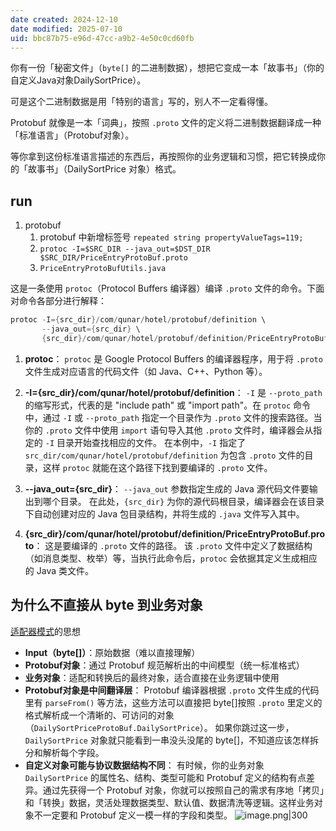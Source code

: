 ```yaml
---
date created: 2024-12-10
date modified: 2025-07-10
uid: bbc87b75-e96d-47cc-a9b2-4e50c0cd60fb
---
```


你有一份「秘密文件」（`byte[]` 的二进制数据），想把它变成一本「故事书」（你的自定义Java对象DailySortPrice）。

可是这个二进制数据是用「特别的语言」写的，别人不一定看得懂。

Protobuf 就像是一本「词典」，按照 `.proto` 文件的定义将二进制数据翻译成一种「标准语言」（Protobuf对象）。

等你拿到这份标准语言描述的东西后，再按照你的业务逻辑和习惯，把它转换成你的「故事书」（DailySortPrice 对象）格式。

## run

1. protobuf
	1. protobuf 中新增标签号 `repeated string propertyValueTags=119;`
	2. `protoc -I=$SRC_DIR --java_out=$DST_DIR $SRC_DIR/PriceEntryProtoBuf.proto`
	3. `PriceEntryProtoBufUtils.java`

这是一条使用 `protoc`（Protocol Buffers 编译器）编译 `.proto` 文件的命令。下面对命令各部分进行解释：

```Java
protoc -I={src_dir}/com/qunar/hotel/protobuf/definition \
       --java_out={src_dir} \
       {src_dir}/com/qunar/hotel/protobuf/definition/PriceEntryProtoBuf.proto
```

1. **protoc**：
    `protoc` 是 Google Protocol Buffers 的编译器程序，用于将 `.proto` 文件生成对应语言的代码文件（如 Java、C++、Python 等）。
    
2. **-I={src_dir}/com/qunar/hotel/protobuf/definition**：
    `-I` 是 `--proto_path` 的缩写形式，代表的是 "include path" 或 "import path"。在 `protoc` 命令中，通过 `-I` 或 `--proto_path` 指定一个目录作为 `.proto` 文件的搜索路径。当你的 `.proto` 文件中使用 `import` 语句导入其他 `.proto` 文件时，编译器会从指定的 `-I` 目录开始查找相应的文件。
    在本例中，`-I` 指定了 `src_dir/com/qunar/hotel/protobuf/definition` 为包含 `.proto` 文件的目录，这样 `protoc` 就能在这个路径下找到要编译的 `.proto` 文件。
    
3. **--java_out={src_dir}**：
    `--java_out` 参数指定生成的 Java 源代码文件要输出到哪个目录。
    在此处，`{src_dir}` 为你的源代码根目录，编译器会在该目录下自动创建对应的 Java 包目录结构，并将生成的 `.java` 文件写入其中。
    
4. **{src_dir}/com/qunar/hotel/protobuf/definition/PriceEntryProtoBuf.proto**：
    这是要编译的 `.proto` 文件的路径。
    该 `.proto` 文件中定义了数据结构（如消息类型、枚举）等，当执行此命令后，`protoc` 会依据其定义生成相应的 Java 类文件。
    

## 为什么不直接从 byte 到业务对象

[适配器模式](适配器模式.md)的思想

- **Input（byte[]）**：原始数据（难以直接理解）
- **Protobuf对象**：通过 Protobuf 规范解析出的中间模型（统一标准格式）
- **业务对象**：适配和转换后的最终对象，适合直接在业务逻辑中使用
- **Protobuf对象是中间翻译层**：
    Protobuf 编译器根据 `.proto` 文件生成的代码里有 `parseFrom()` 等方法，这些方法可以直接把 byte[]按照 `.proto` 里定义的格式解析成一个清晰的、可访问的对象（`DailySortPriceProtoBuf.DailySortPrice`）。
    如果你跳过这一步，`DailySortPrice` 对象就只能看到一串没头没尾的 byte[]，不知道应该怎样拆分和解析每个字段。
- **自定义对象可能与协议数据结构不同**：
    有时候，你的业务对象 `DailySortPrice` 的属性名、结构、类型可能和 Protobuf 定义的结构有点差异。通过先获得一个 Protobuf 对象，你就可以按照自己的需求有序地「拷贝」和「转换」数据，灵活处理数据类型、默认值、数据清洗等逻辑。这样业务对象不一定要和 Protobuf 定义一模一样的字段和类型。
![image.png|300](https://imagehosting4picgo.oss-cn-beijing.aliyuncs.com/imagehosting/fix-dir%2Fpicgo%2Fpicgo-clipboard-images%2F2024%2F12%2F15%2F02-19-19-81bf42ee709d520ea6750faa9d5a540d-202412150219859-ac6f8c.png)

